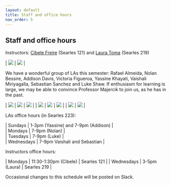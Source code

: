 ```yaml
---
layout: default 
title: Staff and office hours 
nav_order: 5
---
```



## Staff and office hours 


Instructors: [Cibele Freire](https://www.bowdoin.edu/profiles/faculty/cfreire/index.html) (Searles 121) and [Laura Toma](https://tildesites.bowdoin.edu/~ltoma/)  (Searles 219)

| ![](staff/cibele.jpg) | ![](staff/laura.jpg) | 

We have a wonderful group of LAs this semester: Rafael Almeida, Nolan Bessire, Addison Davis, Victoria Figueroa, Yassine Khayati,  Vaishali Miriyagalla,  Sebastian Sanchez and Luke Shaw. If enthusiasm for learning is large, we may be able to convince Professor Majercik to join us, as he has in the past. 
	
| ![](staff/victoria.jpg) | ![](staff/yassine.jpg) |  ![](staff/vaishali.jpg) |
| ![](staff/rafael.jpg) | ![](staff/nolan.jpg)  | ![](./staff/luke.jpg)  | 
| ![](staff/addison.jpg) | ![](staff/sebastian.jpg) | 


LAs office hours (in Searles 223): 

| Sundays      |  1-3pm (Yassine) and 7-9pm (Addison) |   
| Mondays      |  7-9pm (Nolan) |  
| Tuesdays     |  7-9pm (Luke)  |   
| Wednesdays   |  7-9pm Vaishali and Sebastian |   


Instructors office hours:

| Mondays      | 11:30-1:30pm (Cibele) |  Searles 121 | 
| Wednesdays   |  3-5pm (Laura)        |  Searles 219  | 



Occasional changes to this schedule  will be posted on Slack. 

